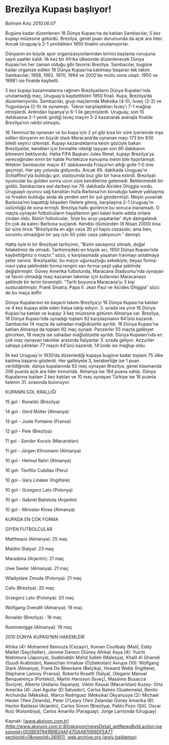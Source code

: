 # Brezilya Kupası başlıyor!

*Behram Kılıç 2010.06.07*

<font class="agenda2NewsSpot">
 Bugüne kadar düzenlenen 18 Dünya Kupası’na da katılan Sambacılar, 5 kez kupayı müzesine götürdü. Brezilya, genel puan durumunda da açık ara lider. Ancak Uruguay’a 2-1 yenildikleri 1950 finalini unutamıyorlar.
</font>
<font class="newsDetail">
 <p>
  <p class="MsoNormal">
   Dünyanın en büyük spor organizasyonlarından birinin başlama vuruşuna sayılı saatler kaldı. İlk kez bir Afrika ülkesinde düzenlenecek Dünya Kupası’nın her zaman olduğu gibi favorisi Brezilya. Sambacılar, bugüne kadar organize edilen 18 Dünya Kupası’na katılmayı başaran tek takım. Sambacılar; 1958, 1962, 1970, 1994 ve 2002’de mutlu sona ulaştı. 1950 ve 1998’i ise finalde kaybetti.
  </p>
  <p class="MsoNormal">
   5 kez kupayı kazanmalarına rağmen Brezilyalıların Dünya Kupaları’nda unutamadığı maç, Uruguay’a kaybettikleri 1950 finali. Kupa, Brezilya’da düzenleniyordu. Sambacılar, grup maçlarında Meksika (4-0), İsveç (2-2) ve Yugoslavya (2-0) ile oynamıştı. Tekrar karşılaştıkları İsveç’i 7-1 mağlup etmişlerdi. Ardından İspanya’yı 6-1 ile geçmişlerdi. Uruguay, son 15 dakikasına 2-1 yenik girdiği İsveç maçını 3-2 kazanarak averajla finalde Brezilya’nın rakibi olmuştu.
  </p>
  <p class="MsoNormal">
   16 Temmuz’da oynanan ve bu kupa için 2 yıl gibi kısa bir süre içerisinde inşa edilen dünyanın en büyük stadı Maracana’da oynanan maçı 173 bin 830 biletli seyirci izlemişti. Kupayı kazandıklarına kesin gözüyle bakan Brezilyalılar, kendileri için formalite niteliği taşıyan son 90 dakikanın bitmesini bekliyordu. Hatta FIFA Başkanı Jules Rimet, kupayı Brezilya’ya vereceğinden emin bir halde Portekizce konuşma metni bile hazırlamıştı. Nitekim Sambacılar maçın 47. dakikasında Friaça’nın attığı golle 1-0 öne geçmişti. Her şey yolunda gidiyordu. Ancak 66. dakikada Uruguay’ın Schiaffino’yla bulduğu gol, stadyumda buz gibi bir hava estirdi. Brezilyalı oyuncular bu golden sonra uzun süre kendilerine gelemedi. Beklenmedik bir goldü. Sambacılara asıl darbeyi ise 79. dakikada Alcides Ghiggia vurdu. Uruguaylı oyuncu sağ kanattan hızla Barbosa’nın koruduğu kaleye yaklaşmış ve fırsatını bulduğu anda da yerden sert bir şut göndermişti. Meşin yuvarlak Barbosa’nın kapattığı köşeden filelere gitmiş, karşılaşma 2-1 Uruguay’ın üstünlüğü ile sona ermişti. Brezilya halkı günlerce bu sonuca inanamadı. O maçta oynayan futbolcuların hayatlarının geri kalan kısmı adeta onlara zindan oldu. Bütün futbolcular, ‘bize bu acıyı yaşatanlar’ diye damgalandı. En çok da kaleci Barbosa suçlandı. Kendisi ölümünden (8 Nisan 2000) kısa bir süre önce “Brezilya’da en ağır ceza 30 yıl hapis cezasıdır; ama ben, sorumlu olmadığım bir şey için 50 yıldır ceza çekiyorum.” demişti.
  </p>
  <p class="MsoNormal">
   Hatta öyle ki bir Brezilyalı tarihçinin, “Bizim savaşımız olmadı, doğal felaketimiz de olmadı. Tarihimizdeki en büyük acı, 1950 Dünya Kupası’nda kaybettiğimiz o maçtır.” sözü, o karşılaşmada yaşanan travmayı anlatmaya yeter sanırız. Brezilyalılar, bu maçın uğursuzluğu sebebiyle, beyaz forma-mavi yaka şeklindeki forma rengini sarı forma-yeşil yaka şeklinde değiştirmiştir. Güney Amerika futbolunda, Maracana Stadyumu’nda oynayan ve favori olmadığı maçı kazanan takımlar için kullanılan Maracanazo şeklinde bir terim türemiştir. “Tarih boyunca Maracana’yı 3 kişi susturabilmiştir, Frank Sinatra, Papa II. Jean Paul ve Alcides Ghiggia” sözü de bu maça atıftır.
  </p>
  <p class="MsoNormal">
   Dünya Kupalarının en başarılı takımı Brezilya’yı 16 Dünya Kupası’na katılan ve 4 kez kupayı elde eden İtalya takip ediyor. 3. sırada ise yine 16 Dünya Kupası’na katılan ve kupayı 3 kez müzesine götüren Almanya var. Brezilya, 18 Dünya Kupası’nda oynadığı toplam 92 karşılaşmanın 64’ünü kazandı. Sambacılar 14 maçta da sahadan mağlubiyetle ayrıldı. 16 Dünya Kupası’na katılan Almanya da toplam 92 maç oynadı. Panzerler 55 maçta galibiyet görürken, 18 maçta ise sahadan mağlubiyetle ayrıldı. Dünya Kupaları’nda en çok maç oynayan takımlar arasında İtalyanlar 3. sırada geliyor. Azzuriler sahaya çıktıkları 77 maçın 44’ünü kazandı, 14’ünde ise mağlup oldu.
  </p>
  <p class="MsoNormal">
   İlk kez Uruguay’ın 1930’da düzenlediği kupaya bugüne kadar toplam 75 ülke katılma başarısı gösterdi. Her galibiyete 3, beraberliğe ise 1 puan verildiğinde, dünya kupalarında 92 maç oynayan Brezilya, genel klasmanda 206 puanla açık ara lider konumda. Almanya ise 184 puana sahip. Dünya Kupalarına toplam 2 kez katılan ve 10 maç oynayan Türkiye ise 16 puanla listenin 31. sırasında bulunuyor.
  </p>
  <p class="MsoNormal">
  </p>
  <p class="MsoNormal">
   KUPANIN GOL KRALLIĞI
  </p>
  <p class="MsoNormal">
  </p>
  <p class="MsoNormal">
   15 gol - Ronaldo
   <span>
   </span>
   (Brezilya)
  </p>
  <p class="MsoNormal">
   14 gol - Gerd Müller
   <span>
   </span>
   (Almanya)
  </p>
  <p class="MsoNormal">
   13 gol - Juste Fontaine
   <span>
   </span>
   (Fransa)
  </p>
  <p class="MsoNormal">
   12 gol - Pele
   <span>
   </span>
   (Brezilya)
  </p>
  <p class="MsoNormal">
   11 gol - Sandor Kocsis
   <span>
   </span>
   (Macaristan)
  </p>
  <p class="MsoNormal">
   11 gol - Jürgen Klinsmann (Almanya)
  </p>
  <p class="MsoNormal">
   10 gol - Helmut Rahn
   <span>
   </span>
   (Almanya)
  </p>
  <p class="MsoNormal">
   10 gol-
   <span>
   </span>
   Teofilio Cubillas
   <span>
   </span>
   (Peru)
  </p>
  <p class="MsoNormal">
   10 gol - Gary Lineker
   <span>
   </span>
   (İngiltere)
  </p>
  <p class="MsoNormal">
   10 gol - Grzegorz Lato
   <span>
   </span>
   (Polonya)
  </p>
  <p class="MsoNormal">
   10 gol - Gabriel Batistuta
   <span>
   </span>
   (Arjantin)
  </p>
  <p class="MsoNormal">
   10 gol - Miroslav Klose
   <span>
   </span>
   (Almanya)
  </p>
  <p class="MsoNormal">
   <span>
   </span>
  </p>
  <p class="MsoNormal">
   KUPADA EN ÇOK FORMA
  </p>
  <p class="MsoNormal">
   GİYEN FUTBOLCULAR
  </p>
  <p class="MsoNormal">
  </p>
  <p class="MsoNormal">
   Mattheaus (Almanya):
   <span>
   </span>
   25 maç
  </p>
  <p class="MsoNormal">
   Maldini (İtalya):
   <span>
   </span>
   23 maç
  </p>
  <p class="MsoNormal">
   Maradona (Arjantin):
   <span>
   </span>
   21 maç
  </p>
  <p class="MsoNormal">
   Uwe Seeler (Almanya):
   <span>
   </span>
   21 maç
  </p>
  <p class="MsoNormal">
   Wladyslaw Zmuda (Polonya):
   <span>
   </span>
   21 maç
  </p>
  <p class="MsoNormal">
   Cafu (Brezilya):
   <span>
   </span>
   20 maç
  </p>
  <p class="MsoNormal">
   Grzegorz Lato (Polonya):
   <span>
   </span>
   20 maç
  </p>
  <p class="MsoNormal">
   Wolfgang Overath (Almanya):
   <span>
   </span>
   19 maç
  </p>
  <p class="MsoNormal">
   Ronaldo (Brezilya) :
   <span>
   </span>
   19 maç
  </p>
  <p class="MsoNormal">
   Rummenigge (Almanya):
   <span>
   </span>
   19 maç
  </p>
  <p class="MsoNormal">
   <span>
   </span>
  </p>
  <p class="MsoNormal">
   2010 DÜNYA KUPASI’NIN HAKEMLERİ
  </p>
  <p class="MsoNormal">
  </p>
  <p class="MsoNormal">
   Afrika (4): Mohamed Benouza (Cezayir), Koman Coulibaly (Mali), Eddy Maillet (Seycheller), Jerome Damon (Güney Afrika) Asya (4): Yuichi Nishimura (Japonya), Sudkhiddin Mohd Salleh (Malezya), Khalil Al Ghamdi (Suudi Arabistan), Rawschan Irmatow (Özbekistan) Avrupa (10): Wolfgang Stark (Almanya), Frank De Bleeckere (Belçika), Howard Webb (İngiltere), Stephane Lannoy (Fransa), Roberto Rosetti (İtalya), Olegario Manuel Benquerença (Portekiz), Martin Hansson (İsveç), Massimo Busacca (İsviçre), Alberto Undiano (İspanya), Viktor Kassai (Macaristan) Kuzey- Orta Amerika (4): Joel Aguilar (El Salvador), Carlos Batres (Guatemala), Benito Archundia (Meksika), Marco Rodriguez (Meksika) Okyanusya (2): Michael Hester (Yeni Zelanda), Peter O’Leary (Yeni Zelanda) Güney Amerika (6): Hector Baldassi (Arjantin), Carlos Simon (Brezilya), Pablo Pozo (Şili), Oscar Ruiz (Kolombiya), Carlos Amarilla (Paraguay), Jorge Larrionda (Uruguay)
  </p>
 </p>
</font>

Kaynak: [www.aksiyon.com.tr](http://www.aksiyon.com.tr:80/aksiyon/newsDetail_getNewsById.action;jsessionid=002BE97941B9B24AF47DA497066DFEA7?sectionId=0&newsId=26951), [web.archive.org (arşiv bağlantısı)](http://web.archive.org/web/20100611010621/http://www.aksiyon.com.tr:80/aksiyon/newsDetail_getNewsById.action;jsessionid=002BE97941B9B24AF47DA497066DFEA7?sectionId=0&newsId=26951)
